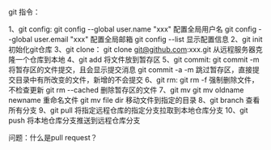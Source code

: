 git 指令：

1、git config:
  git config --global user.name "xxx"  配置全局用户名
  git config --global user.email "xxx" 配置全局邮箱
  git config --list 显示配置信息
2、git init 初始化git仓库
3、git clone：
  git clone git@github.com:xxx.git 从远程服务器克隆一个仓库到本地
4、git add 将文件放到暂存区
5、git commit:
  git commit -m 将暂存区的文件提交，且会显示提交消息
  git commit -a -m 跳过暂存区，直接提交目录中有所改变的文件，新增的不会提交
6、git rm:
  git rm -f 强制删除文件，不检查更新
  git rm --cached 删除暂存区的文件
7、git mv
  git mv oldname newname 重命名文件
  git mv file dir 移动文件到指定的目录
8、git branch 查看所有分支
9、git pull 将指定远程仓库的指定分支拉取到本地仓库分支
10、git push 将本地仓库分支推送到远程仓库分支

问题：什么是pull request？

